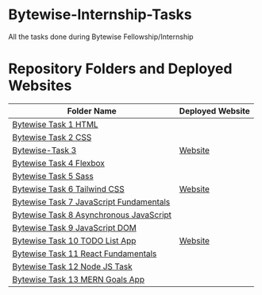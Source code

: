 # Bytewise-Internship-Tasks
All the tasks done during Bytewise Fellowship/Internship

# Repository Folders and Deployed Websites

| Folder Name | Deployed Website |
|-------------|------------------|
| [Bytewise Task 1 HTML](https://github.com/Hasnain-Mustafa/Bytewise-Internship-Tasks/tree/main/Bytewise%20Task%201%20HTML) | |
| [Bytewise Task 2 CSS](https://github.com/Hasnain-Mustafa/Bytewise-Internship-Tasks/tree/main/Bytewise%20Task%202%20CSS) | |
| [Bytewise-Task 3](https://github.com/Hasnain-Mustafa/Bytewise-Internship-Tasks/tree/main/Bytewise-Task%203) | [Website](https://creativeagency-demo.netlify.app/) |
| [Bytewise Task 4 Flexbox](https://github.com/Hasnain-Mustafa/Bytewise-Internship-Tasks/tree/main/Bytewise%20Task%204%20Flexbox) | |
| [Bytewise Task 5 Sass](https://github.com/Hasnain-Mustafa/Bytewise-Internship-Tasks/tree/main/Bytewise%20Task%205%20Sass) | |
| [Bytewise Task 6 Tailwind CSS](https://github.com/Hasnain-Mustafa/Bytewise-Internship-Tasks/tree/main/Bytewise%20Task%206%20Tailwind%20CSS) | [Website](https://pricing-cards-tailwind.netlify.app/) |
| [Bytewise Task 7 JavaScript Fundamentals](https://github.com/Hasnain-Mustafa/Bytewise-Internship-Tasks/tree/main/ByteWise%20Task%207%20JavaScript%20Fundamentals) | |
| [Bytewise Task 8 Asynchronous JavaScript](https://github.com/Hasnain-Mustafa/Bytewise-Internship-Tasks/tree/main/ByteWise%20Task%208%20Asynchronous%20JavaScript) | |
| [Bytewise Task 9 JavaScript DOM ](https://github.com/Hasnain-Mustafa/Bytewise-Internship-Tasks/tree/main/ByteWise%20Task%209%20JavaScript%20DOM) | |
| [Bytewise Task 10 TODO List App](https://github.com/Hasnain-Mustafa/Bytewise-Internship-Tasks/tree/main/ByteWise%20Task%2010%20TODO%20List%20App) | [Website](https://app-todo-demo-js.netlify.app/) |
| [Bytewise Task 11 React Fundamentals](https://github.com/Hasnain-Mustafa/Bytewise-Internship-Tasks/tree/main/ByteWise%20Task%2011%20React%20Fundamentals) | |
| [Bytewise Task 12 Node JS Task](https://github.com/Hasnain-Mustafa/ByteWise-Node-JS-Task) | |
| [Bytewise Task 13 MERN Goals App](https://github.com/Hasnain-Mustafa/ByteWise-Node-JS-Task) | |

